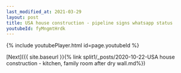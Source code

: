 ```yaml
---
last_modified_at: 2021-03-29
layout: post
title: USA house construction - pipeline signs whatsapp status
youtubeId: fyMngmtHrdk
---
```


{% include youtubePlayer.html id=page.youtubeId %}

[Next]({{ site.baseurl }}{% link split1/_posts/2020-10-22-USA house construction - kitchen, family room after dry wall.md%})
